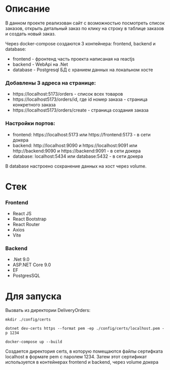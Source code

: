 # Описание

В данном проекте реализован сайт с возможностью посмотреть список заказов, открыть детальный заказ по клику на строку в таблице заказов и создать новый заказ.

Через docker-compose создаются 3 контейнера: frontend, backend и database:

- frontend - фронтенд часть проекта написаная на reactjs
- backend - WebApi на .Net
- database - Postgresql БД с хранием данных на локальном хосте

### Добавлены 3 адреса на странице:
- https://localhost:5173/orders - список всех товаров
- https://localhost5173/orders/id, где id номер заказа - страница конкретного заказа
- https://localhost5173/orders/create - страница создания заказа


### Настройки портов: 
- frontend: https://localhost:5173 или https://frontend:5173 - в сети докера
- backend: http://localhost:9090 и https://localhost:9091 или http://backend:9090 и https://backend:9091 - в сети докера
- database: localhost:5434 или database:5432 - в сети докера

В database настроено сохранение данных на хост через volume.

# Стек

### Frontend
- React JS
- React Bootstrap
- React Router
- Axios
- Vite

### Backend

- .Net 9.0
- ASP.NET Core 9.0
- EF
- PostgresSQL


# Для запуска 

Вызвать из директории DeliveryOrders:

```
mkdir ./config/certs 

dotnet dev-certs https --format pem -ep ./config/certs/localhost.pem -p 1234

docker-compose up --build
```

Создается директория certs, в которую помещаются файлы сертифката localhost в формате pem с паролем 1234. Затем этот сертификат используется в контейнерах frontend и backend, через volume докера
